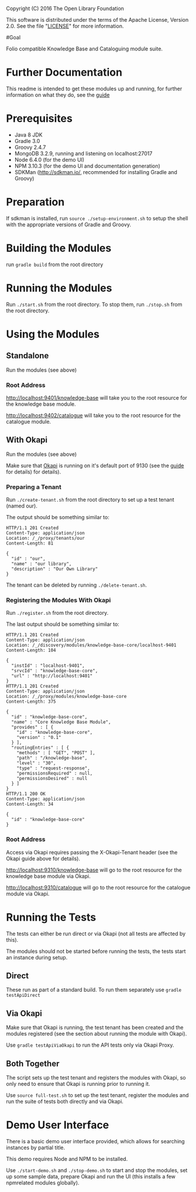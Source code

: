 
Copyright (C) 2016 The Open Library Foundation

This software is distributed under the terms of the Apache License,
Version 2.0. See the file "[LICENSE](LICENSE)" for more information.

#Goal

Folio compatible Knowledge Base and Cataloguing module suite.

# Further Documentation

This readme is intended to get these modules up and running, for further information on what they do, see the [guide](doc/guide.md)

# Prerequisites

- Java 8 JDK
- Gradle 3.0
- Groovy 2.4.7
- MongoDB 3.2.9, running and listening on localhost:27017
- Node 6.4.0 (for the demo UI)
- NPM 3.10.3 (for the demo UI and documentation generation)
- SDKMan (http://sdkman.io/, recommended for installing Gradle and Groovy)

# Preparation

If sdkman is installed, run `source ./setup-environment.sh` to setup the shell with the appropriate versions of Gradle and Groovy.

# Building the Modules

run `gradle build` from the root directory

# Running the Modules

Run `./start.sh` from the root directory. To stop them, run `./stop.sh` from the root directory.

# Using the Modules 

## Standalone

Run the modules (see above)

### Root Address

[http://localhost:9401/knowledge-base](http://localhost:9401/knowledge-base) will take you to the root resource for the knowledge base module.

[http://localhost:9402/catalogue](http://localhost:9402/catalogue) will take you to the root resource for the catalogue module.

## With Okapi

Run the modules (see above)

Make sure that [Okapi](https://github.com/folio-org/okapi) is running on it's default port of 9130 (see the [guide](https://github.com/folio-org/okapi/blob/master/doc/guide.md) for details) for details).

### Preparing a Tenant

Run `./create-tenant.sh` from the root directory to set up a test tenant (named our).

The output should be something similar to:

```
HTTP/1.1 201 Created
Content-Type: application/json
Location: /_/proxy/tenants/our
Content-Length: 81

{
  "id" : "our",
  "name" : "our library",
  "description" : "Our Own Library"
}
```

The tenant can be deleted by running `./delete-tenant.sh`.

### Registering the Modules With Okapi

Run `./register.sh` from the root directory.

The last output should be something similar to:

```
HTTP/1.1 201 Created
Content-Type: application/json
Location: /_/discovery/modules/knowledge-base-core/localhost-9401
Content-Length: 104

{
  "instId" : "localhost-9401",
  "srvcId" : "knowledge-base-core",
  "url" : "http://localhost:9401"
}
HTTP/1.1 201 Created
Content-Type: application/json
Location: /_/proxy/modules/knowledge-base-core
Content-Length: 375

{
  "id" : "knowledge-base-core",
  "name" : "Core Knowledge Base Module",
  "provides" : [ {
    "id" : "knowledge-base-core",
    "version" : "0.1"
  } ],
  "routingEntries" : [ {
    "methods" : [ "GET", "POST" ],
    "path" : "/knowledge-base",
    "level" : "30",
    "type" : "request-response",
    "permissionsRequired" : null,
    "permissionsDesired" : null
  } ]
}
HTTP/1.1 200 OK
Content-Type: application/json
Content-Length: 34

{
  "id" : "knowledge-base-core"
}
```

### Root Address

Access via Okapi requires passing the X-Okapi-Tenant header (see the Okapi guide above for details).

[http://localhost:9310/knowledge-base](http://localhost:9310/knowledge-base) will go to the root resource for the knowledge base module via Okapi.

[http://localhost:9310/catalogue](http://localhost:9310/catalogue) will go to the root resource for the catalogue module via Okapi.

# Running the Tests

The tests can either be run direct or via Okapi (not all tests are affected by this).

The modules should not be started before running the tests, the tests start an instance during setup.

## Direct

These run as part of a standard build. To run them separately use `gradle testApiDirect`

## Via Okapi

Make sure that Okapi is running, the test tenant has been created and the modules registered (see the section about running the module with Okapi).

Use `gradle testApiViaOkapi` to run the API tests only via Okapi Proxy.

## Both Together

The script sets up the test tenant and registers the modules with Okapi, so only need to ensure that Okapi is running prior to running it.

Use `source full-test.sh` to set up the test tenant, register the modules and run the suite of tests both directly and via Okapi.

# Demo User Interface

There is a basic demo user interface provided, which allows for searching instances by partial title.

This demo requires Node and NPM to be installed. 

Use ```./start-demo.sh``` and ```./stop-demo.sh``` to start and stop the modules, set up some sample data, prepare Okapi and run the UI (this installs a few npmrelated modules globally).

